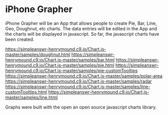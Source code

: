 # iPhone Grapher

iPhone Grapher will be an App that allows people to create Pie, Bar, Line, Geo, Doughnut, etc charts. The data entries will be edited in the App and the charts will be displayed in javascript. So far, the javascript charts have been created. 

https://simpleanswr-henrymound.c9.io/Chart.js-master/samples/doughnut.html
https://simpleanswr-henrymound.c9.io/Chart.js-master/samples/bar.html
https://simpleanswr-henrymound.c9.io/Chart.js-master/samples/pie.html
https://simpleanswr-henrymound.c9.io/Chart.js-master/samples/pie-customTooltips
https://simpleanswr-henrymound.c9.io/Chart.js-master/samples/polar-area
https://simpleanswr-henrymound.c9.io/Chart.js-master/samples/radar
https://simpleanswr-henrymound.c9.io/Chart.js-master/samples/line-customTooltips.html
https://simpleanswr-henrymound.c9.io/Chart.js-master/samples/line.html

Graphs were built with the open an open source javascript charts library.
